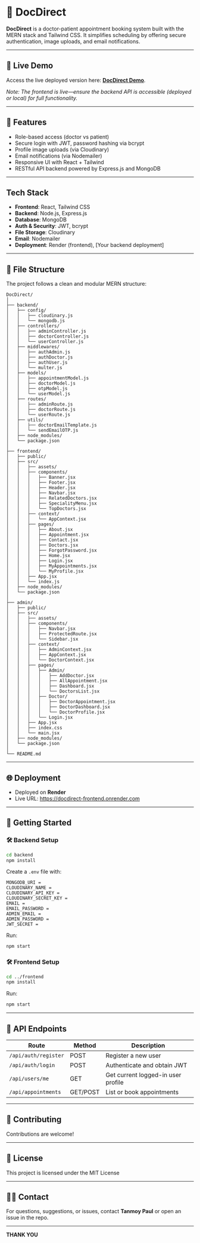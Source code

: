 
# 🚀 DocDirect

**DocDirect** is a doctor-patient appointment booking system built with the MERN stack and Tailwind CSS. It simplifies scheduling by offering secure authentication, image uploads, and email notifications.

---

## 🔗 Live Demo

Access the live deployed version here: **[DocDirect Demo](https://docdirect-frontend.onrender.com)**.

*Note: The frontend is live—ensure the backend API is accessible (deployed or local) for full functionality.*

---

## 🚀 Features

- Role-based access (doctor vs patient)
- Secure login with JWT, password hashing via bcrypt
- Profile image uploads (via Cloudinary)
- Email notifications (via Nodemailer)
- Responsive UI with React + Tailwind
- RESTful API backend powered by Express.js and MongoDB

---

## Tech Stack

- **Frontend**: React, Tailwind CSS  
- **Backend**: Node.js, Express.js  
- **Database**: MongoDB  
- **Auth & Security**: JWT, bcrypt  
- **File Storage**: Cloudinary  
- **Email**: Nodemailer  
- **Deployment**: Render (frontend), [Your backend deployment]

---

## 📂 File Structure

The project follows a clean and modular MERN structure:

```
DocDirect/
│
├── backend/
│   ├── config/
│   │   ├── cloudinary.js
│   │   └── mongodb.js
│   ├── controllers/
│   │   ├── adminController.js
│   │   ├── doctorController.js
│   │   └── userController.js
│   ├── middlewares/
│   │   ├── authAdmin.js
│   │   ├── authDoctor.js
│   │   ├── authUser.js
│   │   └── multer.js
│   ├── models/
│   │   ├── appointmentModel.js
│   │   ├── doctorModel.js
│   │   ├── otpModel.js
│   │   └── userModel.js
│   ├── routes/
│   │   ├── adminRoute.js
│   │   ├── doctorRoute.js
│   │   └── userRoute.js
│   ├── utils/
│   │   ├── doctorEmailTemplate.js
│   │   └── sendEmailOTP.js
│   ├── node_modules/
│   └── package.json
│
├── frontend/
│   ├── public/
│   ├── src/
│   │   ├── assets/
│   │   ├── components/
│   │   │   ├── Banner.jsx
│   │   │   ├── Footer.jsx
│   │   │   ├── Header.jsx
│   │   │   ├── Navbar.jsx
│   │   │   ├── RelatedDoctors.jsx
│   │   │   ├── SpecialityMenu.jsx
│   │   │   └── TopDoctors.jsx
│   │   ├── context/
│   │   │   └── AppContext.jsx
│   │   ├── pages/
│   │   │   ├── About.jsx
│   │   │   ├── Appointment.jsx
│   │   │   ├── Contact.jsx
│   │   │   ├── Doctors.jsx
│   │   │   ├── ForgotPassword.jsx
│   │   │   ├── Home.jsx
│   │   │   ├── Login.jsx
│   │   │   ├── MyAppointments.jsx
│   │   │   └── MyProfile.jsx
│   │   ├── App.jsx
│   │   └── index.js
│   ├── node_modules/
│   └── package.json
│
├── admin/
│   ├── public/
│   ├── src/
│   │   ├── assets/
│   │   ├── components/
│   │   │   ├── Navbar.jsx
│   │   │   ├── ProtectedRoute.jsx
│   │   │   └── Sidebar.jsx
│   │   ├── context/
│   │   │   ├── AdminContext.jsx
│   │   │   ├── AppContext.jsx
│   │   │   └── DoctorContext.jsx
│   │   ├── pages/
│   │   │   ├── Admin/
│   │   │   │   ├── AddDoctor.jsx
│   │   │   │   ├── AllAppointment.jsx
│   │   │   │   ├── Dashboard.jsx
│   │   │   │   └── DoctorsList.jsx
│   │   │   ├── Doctor/
│   │   │   │   ├── DoctorAppointment.jsx
│   │   │   │   ├── DoctorDashboard.jsx
│   │   │   │   └── DoctorProfile.jsx
│   │   │   └── Login.jsx
│   │   ├── App.jsx
│   │   ├── index.css
│   │   └── main.jsx
│   ├── node_modules/
│   └── package.json
│
└── README.md

```

---

## 🌐 Deployment

- Deployed on **Render**
- Live URL: https://docdirect-frontend.onrender.com

---

## 🚀 Getting Started

### 🛠️ Backend Setup

```bash
cd backend
npm install
```
Create a `.env` file with:

```env
MONGODB_URI =
CLOUDINARY_NAME =
CLOUDINARY_API_KEY =
CLOUDINARY_SECRET_KEY =
EMAIL =
EMAIL_PASSWORD =
ADMIN_EMAIL =
ADMIN_PASSWORD =
JWT_SECRET = 
```
Run:
```bash
npm start
```

### 🛠️ Frontend Setup

```bash
cd ../frontend
npm install
```

Run:
```bash
npm start
```

---

## 🔗 API Endpoints

| Route                | Method | Description                        |
|---------------------|--------|------------------------------------|
| `/api/auth/register` | POST   | Register a new user                |
| `/api/auth/login`    | POST   | Authenticate and obtain JWT        |
| `/api/users/me`      | GET    | Get current logged-in user profile |
| `/api/appointments`  | GET/POST | List or book appointments        |

---

## 🤝 Contributing

Contributions are welcome!

---

## 📄 License

This project is licensed under the MIT License

---

## 🧑‍💻 Contact

For questions, suggestions, or issues, contact **Tanmoy Paul** or open an issue in the repo.

---

**THANK YOU**
